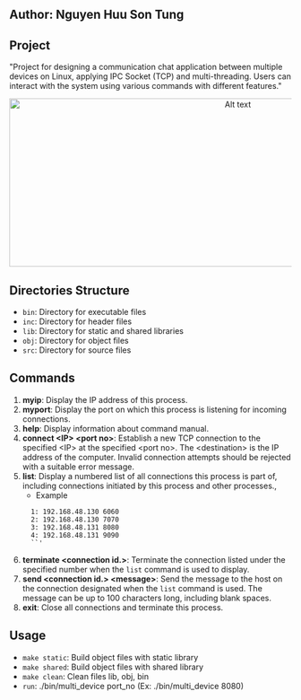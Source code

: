 ## Author: Nguyen Huu Son Tung

## Project
"Project for designing a communication chat application between multiple devices on Linux, applying IPC Socket (TCP) and multi-threading. Users can interact with the system using various commands with different features."

<p align="center">
  <img src="https://github.com/user-attachments/assets/fce01e13-3154-4181-a4a2-f40e86850d13" alt="Alt text" width="800" height="300">
</p>

## Directories Structure
- `bin`: Directory for executable files
- `inc`: Directory for header files
- `lib`: Directory for static and shared libraries
- `obj`: Directory for object files
- `src`: Directory for source files

## Commands
1. **myip**: Display the IP address of this process.
2. **myport**: Display the port on which this process is listening for incoming connections.
3. **help**: Display information about command manual.
4. **connect \<IP\> \<port no\>**: Establish a new TCP connection to the specified \<IP\> at the specified \<port no\>. The \<destination\> is the IP address of the computer. Invalid connection attempts should be rejected with a suitable error message.
5. **list**: Display a numbered list of all connections this process is part of, including connections initiated by this process and other processes., 
   - Example
   ```
     1: 192.168.48.130 6060
     2: 192.168.48.130 7070
     3: 192.168.48.131 8080
     4: 192.168.48.131 9090
     ``'
6. **terminate \<connection id.\>**: Terminate the connection listed under the specified number when the `list` command is used to display.
7. **send \<connection id.\> \<message\>**: Send the message to the host on the connection designated when the `list` command is used. The message can be up to 100 characters long, including blank spaces. 
8. **exit**: Close all connections and terminate this process.

## Usage
- `make static`: Build object files with static library
- `make shared`: Build object files with shared library
- `make clean`: Clean files lib, obj, bin
- `run`: ./bin/multi_device port_no (Ex: ./bin/multi_device 8080)
